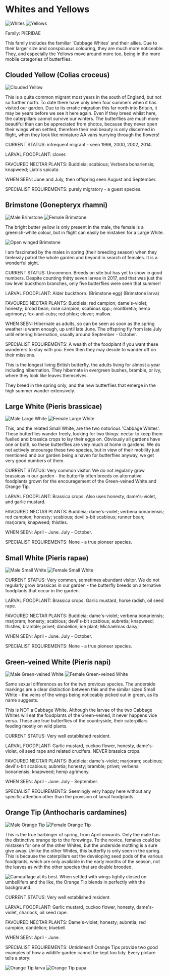 Whites and Yellows
==================

![Whites](/asset/photo/Whites.jpg) ![Yellows](/asset/photo/Yellows.jpg)

Family: PIERIDAE

This family includes the familiar 'Cabbage Whites' and their allies. Due to their larger size and conspicuous colouring, they are much more noticeable. They, and especially the Yellows move around more too, being in the more mobile categories of butterflies.

Clouded Yellow (Colias croceus)
-------------------------------

![Clouded Yellow](/asset/photo/Clouded%20Yellow.jpg)

This is a quite common migrant most years in the south of England, but not so further north. To date there have only been four summers when it has visited our garden. Due to its erratic migration this far north into Britain, it may be years before we see it here again. Even if they breed whilst here, the caterpillars cannot survive our winters. The butterflies are much more beautiful than can be appreciated from photos, because they never open their wings when settled, therefore their real beauty is only discerned in flight, when they look like miniature AA vans hurrying through the flowers!

CURRENT STATUS: infrequent migrant - seen 1998, 2000, 2002, 2014.

LARVAL FOODPLANT: clover.

FAVOURED NECTAR PLANTS: Buddleia; scabious; Verbena bonariensis; knapweed; Liatris spicata.

WHEN SEEN: June and July, then offspring seen August and September.

SPECIALIST REQUIREMENTS: purely migratory - a guest species.

Brimstone (Gonepteryx rhamni)
-----------------------------

![Male Brimstone](/asset/photo/Brimstone%20male.jpg) ![Female Brimstone](/asset/photo/Brimstone%20female.jpg)

The bright butter yellow is only present in the male, the female is a greenish-white colour, but in flight can easily be mistaken for a Large White.

![Open winged Brimstone](/asset/photo/open-winged.jpg)

I am fascinated by the males in spring (their breeding season) when they tirelessly patrol the whole garden and beyond in search of females. It is a wonderful sight.

CURRENT STATUS: Uncommon. Breeds on site but has yet to show in good numbers. Despite counting thirty seven larvae in 2017, and that was just the low level buckthorn branches, only five butterflies were seen that summer!

LARVAL FOODPLANT: Alder buckthorn. (Brimstone egg) (Brimstone larva)

FAVOURED NECTAR PLANTS: Buddleia; red campion; dame's-violet; honesty; broad bean; rose campion; scabious spp.; montbretia; hemp agrimony; fox-and-cubs; red phlox; clover; mallow.

WHEN SEEN: Hibernate as adults, so can be seen as soon as the spring weather is warm enough, up until late June. The offspring fly from late July until entering hibernation, usually around September - October.

SPECIALIST REQUIREMENTS: A wealth of the foodplant if you want these wanderers to stay with you. Even then they may decide to wander off on their missions.

This is the longest living British butterfly, the adults living for almost a year including hibernation. They hibernate in evergreen bushes, bramble, or ivy, where they look like leaves themselves.

They breed in the spring only, and the new butterflies that emerge in the high summer wander extensively.

Large White (Pieris brassicae)
------------------------------

![Male Large White](/asset/photo/Large%20White%20male.jpg) ![Female Large White](/asset/photo/Large%20White%20female.jpg)

This, and the related Small White, are the two notorious 'Cabbage Whites'. These butterflies wander freely, looking for two things: nectar to keep them fuelled and brassica crops to lay their eggs on. Obviously all gardens have one or both, so these butterflies are very much at home in gardens. We do not actively encourage these two species, but in view of their mobility just mentioned and our garden being a haven for butterflies anyway, we get very good numbers of them. 

CURRENT STATUS: Very common visitor. We do not regularly grow brassicas in our garden - the butterfly often breeds on alternative foodplants grown for the encouragement of the Green-veined White and Orange Tip.

LARVAL FOODPLANT: Brassica crops. Also uses honesty, dame's-violet, and garlic mustard.

FAVOURED NECTAR PLANTS: Buddleia; dame's-violet; verbena bonariensis; red campion; honesty; scabious; devil's-bit scabious; runner bean; marjoram; knapweed; thistles.

WHEN SEEN: April - June.  July - October.

SPECIALIST REQUIREMENTS: None - a true pioneer species.

Small White (Pieris rapae)
--------------------------

![Male Small White](/asset/photo/Small%20White%20male.jpg) ![Female Small White](/asset/photo/Small%20White%20female.jpg)

CURRENT STATUS: Very common, sometimes abundant visitor. We do not regularly grow brassicas in our garden - the butterfly breeds on alternative foodplants that occur in the garden.

LARVAL FOODPLANT: Brassica crops. Garlic mustard, horse radish, oil seed rape.

FAVOURED NECTAR PLANTS: Buddleia; dame's-violet; verbena bonariensis; marjoram; honesty; scabious; devil's-bit scabious; aubretia; knapweed; thistles; bramble; privet; dandelion; ice plant; Michaelmas daisy;

WHEN SEEN: April - June.  July - October.

SPECIALIST REQUIREMENTS: None - a true pioneer species.

Green-veined White (Pieris napi)
--------------------------------

![Male Green-veined White](/asset/photo/Green-veined%20White%20male.jpg) ![Female Green-veined White](/asset/photo/Green-veined%20White%20female.jpg)

Same sexual differences as for the two previous species. The underside markings are a clear distinction between this and the similar sized Small White - the veins of the wings being noticeably picked out in green, as its name suggests.

This is NOT a Cabbage White. Although the larvae of the two Cabbage Whites will eat the foodplants of the Green-veined, it never happens vice versa. These are true butterflies of the countryside, their caterpillars feeding mostly on wild plants.

CURRENT STATUS: Very well established resident.

LARVAL FOODPLANT: Garlic mustard, cuckoo flower, honesty, dame's-violet, oil seed rape and related crucifers. NEVER brassica crops.

FAVOURED NECTAR PLANTS: Buddleia; dame's-violet; marjoram; scabious; devil's-bit scabious; aubretia; honesty; bramble; privet; verbena bonariensis; knapweed; hemp agrimony.

WHEN SEEN: April - June.  July - September.

SPECIALIST REQUIREMENTS: Seemingly very happy here without any specific attention other than the provision of larval foodplants.

Orange Tip (Anthocharis cardamines)
-----------------------------------

![Male Orange Tip](/asset/photo/Orange%20Tip%20male.jpg) ![Female Orange Tip](/asset/photo/Orange%20Tip%20female.jpg)

This is the true harbinger of spring, from April onwards. Only the male has the distinctive orange tip to the forewings. To the novice, females could be mistaken for one of the other Whites, but the underside mottling is a sure give away. Unlike the other Whites, this butterfly is only seen in the spring. This is because the caterpillars eat the developing seed pods of the various foodplants, which are only available in the early months of the season, not the leaves as with the other species that are double brooded.

![Camouflage at its best. When settled with wings tightly closed on umbellifers and the like, the Orange Tip blends in perfectly with the background.](/asset/photo/Orange%20Tip%20camouflage.jpg)

CURRENT STATUS: Very well established resident.

LARVAL FOODPLANT: Garlic mustard, cuckoo flower, honesty, dame's-violet, charlock, oil seed rape.

FAVOURED NECTAR PLANTS: Dame's-violet; honesty; aubretia; red campion; dandelion; bluebell.  

WHEN SEEN: April - June.

SPECIALIST REQUIREMENTS: Untidiness!! Orange Tips provide two good examples of how a wildlife garden cannot be kept too tidy. Every picture tells a story:

![Orange Tip larva](/asset/photo/Orange%20Tip%20larva.jpg) ![Orange Tip pupa](/asset/photo/Orange%20tip%20pupa.jpg)
